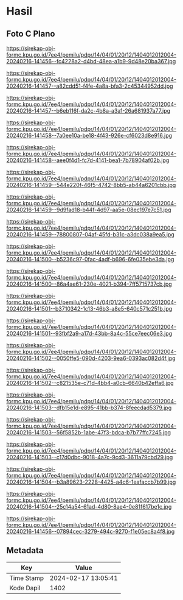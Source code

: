 # Hasil

## Foto C Plano

https://sirekap-obj-formc.kpu.go.id/7ee4/pemilu/pdpr/14/04/01/20/12/1404012012004-20240216-141456--fc4228a2-d4bd-48ea-a1b9-9d48e20ba367.jpg

https://sirekap-obj-formc.kpu.go.id/7ee4/pemilu/pdpr/14/04/01/20/12/1404012012004-20240216-141457--a82cdd51-f4fe-4a8a-bfa3-2c45344952dd.jpg

https://sirekap-obj-formc.kpu.go.id/7ee4/pemilu/pdpr/14/04/01/20/12/1404012012004-20240216-141457--b6eb116f-da2c-4b8a-a3a1-26a681937a77.jpg

https://sirekap-obj-formc.kpu.go.id/7ee4/pemilu/pdpr/14/04/01/20/12/1404012012004-20240216-141458--7a0ee10a-be18-4f43-926e-cf6023d8e916.jpg

https://sirekap-obj-formc.kpu.go.id/7ee4/pemilu/pdpr/14/04/01/20/12/1404012012004-20240216-141458--aee0f4d1-fc7d-4141-bea1-7b78904af02b.jpg

https://sirekap-obj-formc.kpu.go.id/7ee4/pemilu/pdpr/14/04/01/20/12/1404012012004-20240216-141459--544e220f-46f5-4742-8bb5-ab44a6201cbb.jpg

https://sirekap-obj-formc.kpu.go.id/7ee4/pemilu/pdpr/14/04/01/20/12/1404012012004-20240216-141459--9d9fad18-b44f-4d97-aa5e-08ec197e7c51.jpg

https://sirekap-obj-formc.kpu.go.id/7ee4/pemilu/pdpr/14/04/01/20/12/1404012012004-20240216-141459--78800807-04af-45fd-b31c-a3dc038a9ea5.jpg

https://sirekap-obj-formc.kpu.go.id/7ee4/pemilu/pdpr/14/04/01/20/12/1404012012004-20240216-141500--b5236c97-0fac-4adf-b696-6fe035ebe3da.jpg

https://sirekap-obj-formc.kpu.go.id/7ee4/pemilu/pdpr/14/04/01/20/12/1404012012004-20240216-141500--86a4ae61-230e-4021-b394-7ff5715737cb.jpg

https://sirekap-obj-formc.kpu.go.id/7ee4/pemilu/pdpr/14/04/01/20/12/1404012012004-20240216-141501--b3710342-1c13-46b3-a8e5-640c571c251b.jpg

https://sirekap-obj-formc.kpu.go.id/7ee4/pemilu/pdpr/14/04/01/20/12/1404012012004-20240216-141501--93fbf2a9-a17d-43bb-8a4c-55ce7eec06e3.jpg

https://sirekap-obj-formc.kpu.go.id/7ee4/pemilu/pdpr/14/04/01/20/12/1404012012004-20240216-141502--0050ffe5-090d-4203-9ea6-0393ac082d4f.jpg

https://sirekap-obj-formc.kpu.go.id/7ee4/pemilu/pdpr/14/04/01/20/12/1404012012004-20240216-141502--c821535e-c71d-4bb4-a0cb-6640b42effa6.jpg

https://sirekap-obj-formc.kpu.go.id/7ee4/pemilu/pdpr/14/04/01/20/12/1404012012004-20240216-141503--dfb15e1d-e895-41bb-b374-8feecdad5379.jpg

https://sirekap-obj-formc.kpu.go.id/7ee4/pemilu/pdpr/14/04/01/20/12/1404012012004-20240216-141503--56f5852b-1abe-47f3-bdca-b7b77ffc7245.jpg

https://sirekap-obj-formc.kpu.go.id/7ee4/pemilu/pdpr/14/04/01/20/12/1404012012004-20240216-141503--c17d0dbc-9018-4a7c-9cd3-3611a79cbd29.jpg

https://sirekap-obj-formc.kpu.go.id/7ee4/pemilu/pdpr/14/04/01/20/12/1404012012004-20240216-141504--b3a89623-2228-4425-a4c6-1eafaccb7b99.jpg

https://sirekap-obj-formc.kpu.go.id/7ee4/pemilu/pdpr/14/04/01/20/12/1404012012004-20240216-141504--25c14a54-61ad-4d80-8ae4-0e81f617be1c.jpg

https://sirekap-obj-formc.kpu.go.id/7ee4/pemilu/pdpr/14/04/01/20/12/1404012012004-20240216-141456--07894cec-3279-494c-9270-f1e05ec8a4f8.jpg


## Metadata

| Key        | Value               |
| ---------- | ------------------- |
| Time Stamp | 2024-02-17 13:05:41 |
| Kode Dapil | 1402                |



